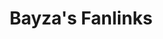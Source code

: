 ---
layout: fanlink_list
title: Bayza's Fanlinks
description: Bayza fanlinks for stream or download music.
link: fanlinks

image: https://bayzamusic.com/images/logomt.jpg
image_secure: https://bayzamusic.com/images/logomt.jpg
background: https://bayzamusic.com/images/bg-fanlinks.jpg

dark: false
---